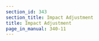 ```yaml
---
section_id: 343
section_title: Impact Adjustment
title: Impact Adjustment
page_in_manual: 340-11
---
```

